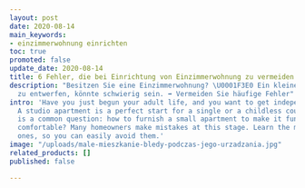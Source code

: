 ```yaml
---
layout: post
date: 2020-08-14
main_keywords:
- einzimmerwohnung einrichten
toc: true
promoted: false
update_date: 2020-08-14
title: 6 Fehler, die bei Einrichtung von Einzimmerwohnung zu vermeiden
description: "Besitzen Sie eine Einzimmerwohnung? \U0001F3E0 Ein kleines Interieur
  zu entwerfen, könnte schwierig sein. ➡️ Vermeiden Sie häufige Fehler"
intro: 'Have you just begun your adult life, and you want to get independent quickly?
  A studio apartment is a perfect start for a single or a childless couple. There
  is a common question: how to furnish a small apartment to make it functional and
  comfortable? Many homeowners make mistakes at this stage. Learn the most common
  ones, so you can easily avoid them.'
image: "/uploads/male-mieszkanie-bledy-podczas-jego-urzadzania.jpg"
related_products: []
published: false

---
```

